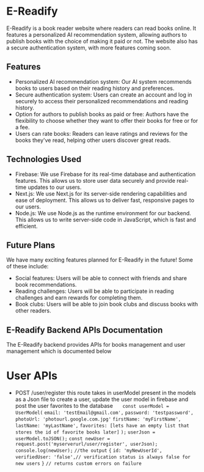 # E-Readify

E-Readify is a book reader website where readers can read books online. It features a personalized AI recommendation system, allowing authors to publish books with the choice of making it paid or not. The website also has a secure authentication system, with more features coming soon.

## Features
- Personalized AI recommendation system: Our AI system recommends books to users based on their reading history and preferences.
- Secure authentication system: Users can create an account and log in securely to access their personalized recommendations and reading history.
- Option for authors to publish books as paid or free: Authors have the flexibility to choose whether they want to offer their books for free or for a fee.
- Users can rate books: Readers can leave ratings and reviews for the books they've read, helping other users discover great reads.

## Technologies Used
- Firebase: We use Firebase for its real-time database and authentication features. This allows us to store user data securely and provide real-time updates to our users.
- Next.js: We use Next.js for its server-side rendering capabilities and ease of deployment. This allows us to deliver fast, responsive pages to our users.
- Node.js: We use Node.js as the runtime environment for our backend. This allows us to write server-side code in JavaScript, which is fast and efficient.

## Future Plans
We have many exciting features planned for E-Readify in the future! Some of these include:
- Social features: Users will be able to connect with friends and share book recommendations.
- Reading challenges: Users will be able to participate in reading challenges and earn rewards for completing them.
- Book clubs: Users will be able to join book clubs and discuss books with other readers.



## E-Readify Backend APIs Documentation
The E-Readify backend provides APIs for books management and user management which is documented below

# User APIs

- POST  /user/register
this route takes in userModel present in the models as a Json file to create a user, update the user
model in firebase and post the user favorites to the database
`   const userModel = UserModel(`
        `email: 'testEmail@gmail.com',`
        `password: 'testpassword',`
        `photoUrl: 'photourl.google.com.jpg'`
        `firstName: 'myFirstName',`
        `lastName: 'myLastName',`
        `favorites: [lets have an empty list that stores the id of favorite books later]`
`);`
    `userJson = userModel.toJSON();`
    `const newUser = request.post('myserverurl/user/register', userJson);`
    `console.log(newUser);`
    `//the output`
    `{`
        `id: 'myNewUserId',`
        `verifiedUser: 'false',// verification status is always false for new users`
    `}`
    `// returns custom errors on failure`



